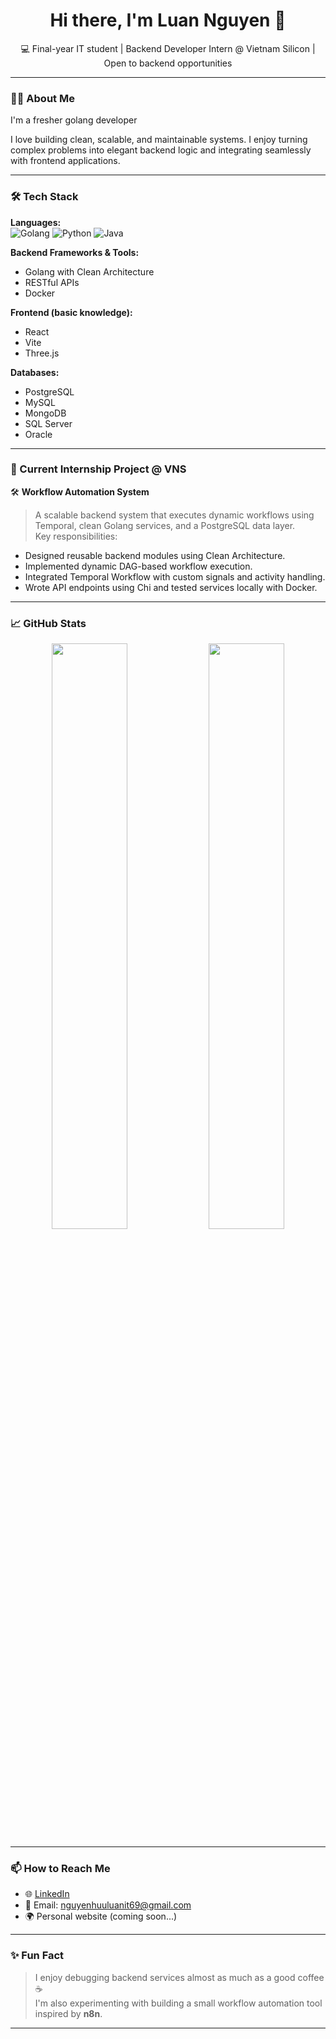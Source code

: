 <h1 align="center">Hi there, I'm Luan Nguyen 👋</h1>
<p align="center">💻 Final-year IT student | Backend Developer Intern @ Vietnam Silicon | Open to backend opportunities</p>

---

### 🙋‍♂️ About Me

I'm a fresher golang developer  

I love building clean, scalable, and maintainable systems. I enjoy turning complex problems into elegant backend logic and integrating seamlessly with frontend applications.

---

### 🛠️ Tech Stack

**Languages:**  
![Golang](https://img.shields.io/badge/-Golang-00ADD8?logo=go&logoColor=white&style=flat) 
![Python](https://img.shields.io/badge/-Python-3776AB?logo=python&logoColor=white&style=flat) 
![Java](https://img.shields.io/badge/-Java-007396?logo=java&logoColor=white&style=flat)

**Backend Frameworks & Tools:**  
- Golang with Clean Architecture  
- RESTful APIs  
- Docker

**Frontend (basic knowledge):**  
- React  
- Vite  
- Three.js  

**Databases:**  
- PostgreSQL  
- MySQL  
- MongoDB  
- SQL Server  
- Oracle

---

### 🚀 Current Internship Project @ VNS

🛠 **Workflow Automation System**  
> A scalable backend system that executes dynamic workflows using Temporal, clean Golang services, and a PostgreSQL data layer.  
Key responsibilities:
- Designed reusable backend modules using Clean Architecture.
- Implemented dynamic DAG-based workflow execution.
- Integrated Temporal Workflow with custom signals and activity handling.
- Wrote API endpoints using Chi and tested services locally with Docker.

---

### 📈 GitHub Stats

<p align="center">
  <img src="https://github-readme-stats.vercel.app/api?username=luan-nguyen-vns&show_icons=true&theme=radical" width="49%" />
  <img src="https://github-readme-streak-stats.herokuapp.com/?user=luan-nguyen-vns&theme=radical" width="49%" />
</p>

---

### 📫 How to Reach Me

- 🌐 [LinkedIn](www.linkedin.com/in/huuluan-london)  
- 📧 Email: nguyenhuuluanit69@gmail.com 
- 🌍 Personal website (coming soon...)

---

### ✨ Fun Fact

> I enjoy debugging backend services almost as much as a good coffee ☕  
> I'm also experimenting with building a small workflow automation tool inspired by **n8n**.

---

